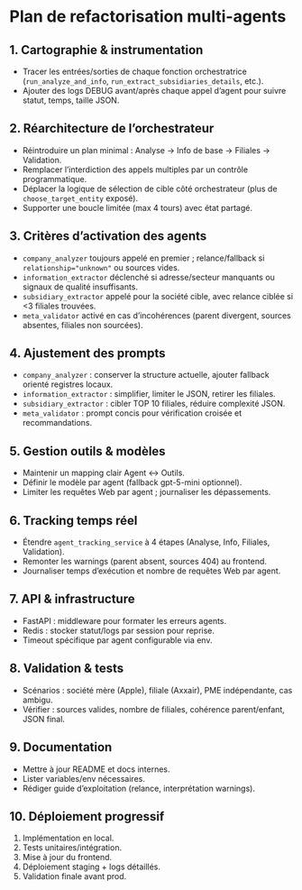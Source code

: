 # Plan de refactorisation multi-agents

## 1. Cartographie & instrumentation

- Tracer les entrées/sorties de chaque fonction orchestratrice (`run_analyze_and_info`, `run_extract_subsidiaries_details`, etc.).
- Ajouter des logs DEBUG avant/après chaque appel d’agent pour suivre statut, temps, taille JSON.

## 2. Réarchitecture de l’orchestrateur

- Réintroduire un plan minimal : Analyse → Info de base → Filiales → Validation.
- Remplacer l’interdiction des appels multiples par un contrôle programmatique.
- Déplacer la logique de sélection de cible côté orchestrateur (plus de `choose_target_entity` exposé).
- Supporter une boucle limitée (max 4 tours) avec état partagé.

## 3. Critères d’activation des agents

- `company_analyzer` toujours appelé en premier ; relance/fallback si `relationship="unknown"` ou sources vides.
- `information_extractor` déclenché si adresse/secteur manquants ou signaux de qualité insuffisants.
- `subsidiary_extractor` appelé pour la société cible, avec relance ciblée si <3 filiales trouvées.
- `meta_validator` activé en cas d’incohérences (parent divergent, sources absentes, filiales non sourcées).

## 4. Ajustement des prompts

- `company_analyzer` : conserver la structure actuelle, ajouter fallback orienté registres locaux.
- `information_extractor` : simplifier, limiter le JSON, retirer les filiales.
- `subsidiary_extractor` : cibler TOP 10 filiales, réduire complexité JSON.
- `meta_validator` : prompt concis pour vérification croisée et recommandations.

## 5. Gestion outils & modèles

- Maintenir un mapping clair Agent ↔ Outils.
- Définir le modèle par agent (fallback gpt-5-mini optionnel).
- Limiter les requêtes Web par agent ; journaliser les dépassements.

## 6. Tracking temps réel

- Étendre `agent_tracking_service` à 4 étapes (Analyse, Info, Filiales, Validation).
- Remonter les warnings (parent absent, sources 404) au frontend.
- Journaliser temps d’exécution et nombre de requêtes Web par agent.

## 7. API & infrastructure

- FastAPI : middleware pour formater les erreurs agents.
- Redis : stocker statut/logs par session pour reprise.
- Timeout spécifique par agent configurable via env.

## 8. Validation & tests

- Scénarios : société mère (Apple), filiale (Axxair), PME indépendante, cas ambigu.
- Vérifier : sources valides, nombre de filiales, cohérence parent/enfant, JSON final.

## 9. Documentation

- Mettre à jour README et docs internes.
- Lister variables/env nécessaires.
- Rédiger guide d’exploitation (relance, interprétation warnings).

## 10. Déploiement progressif

1. Implémentation en local.
2. Tests unitaires/intégration.
3. Mise à jour du frontend.
4. Déploiement staging + logs détaillés.
5. Validation finale avant prod.
